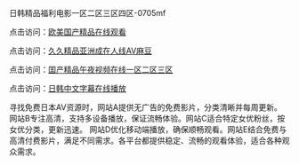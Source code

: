 日韩精品福利电影一区二区三区四区-0705mf

点击访问：<a href="https://tfda.pages.dev/">欧美国产精品在线观看</a>

点击访问：<a href="https://bsdf-5f5.pages.dev/">久久精品亚洲成在人线AV麻豆</a>

点击访问：<a href="https://cfad.pages.dev/">国产精品午夜视频在线一区二区三区</a>

点击访问：<a href="https://gfd-5xg.pages.dev/">日韩中文字幕在线播放</a>

寻找免费日本AV资源时，网站A提供无广告的免费影片，分类清晰并每周更新。网站B专注高清，支持多设备播放，保证流畅体验。网站C适合特定女优粉丝，按女优分类，更新迅速。
网站D优化移动端播放，确保顺畅观看。网站E结合免费与高清付费影片，满足不同需求。各平台都提供稳定、流畅的观看体验，适合各种观众需求。

<span style="display:none;">[Canonical link](https://github.com/jj20250705/jj2 ）</span>


